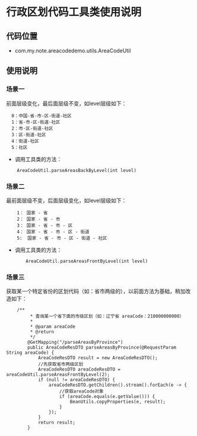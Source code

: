 # 行政区划代码工具类使用说明

## 代码位置
* com.my.note.areacodedemo.utils.AreaCodeUtil

## 使用说明

### 场景一
   前面层级变化，最后面层级不变，如level层级如下：
        
      0：中国-省-市-区-街道-社区
      1：省-市-区-街道-社区
      2：市-区-街道-社区
      3：区-街道-社区
      4：街道-社区
      5：社区
* 调用工具类的方法：
```
    AreaCodeUtil.parseAreasBackByLevel(int level)
```

### 场景二
   最前面层级不变，后面层级变化，如level层级如下：
   
        1： 国家 - 省
        2： 国家 - 省 - 市
        3： 国家 - 省 - 市 - 区
        4： 国家 - 省 - 市 - 区 - 街道
        5:  国家 - 省 - 市 - 区 - 街道 - 社区
        
* 调用工具类的方法：
   
    ```
        AreaCodeUtil.parseAreasFrontByLevel(int level)
    ```
                 
                 
### 场景三
   获取某一个特定省份的区划代码（如：省市两级的），以前面方法为基础，稍加改造如下：
   
```
    /**
         * 查询某一个省下面的市级区划（如：辽宁省 areaCode：210000000000）
         *
         * @param areaCode
         * @return
         */
        @GetMapping("/parseAreasByProvince")
        public AreaCodeResDTO parseAreasByProvince(@RequestParam String areaCode) {
            AreaCodeResDTO result = new AreaCodeResDTO();
            //先获取省市两级区划
            AreaCodeResDTO areaCodeResDTO = areaCodeUtil.parseAreasFrontByLevel(2);
            if (null != areaCodeResDTO) {
                areaCodeResDTO.getChildren().stream().forEach(e -> {
                    //获取areaCode对象
                    if (areaCode.equals(e.getValue())) {
                        BeanUtils.copyProperties(e, result);
                    }
                });
            }
            return result;
        }
```      
                       
                       
                       
                       
